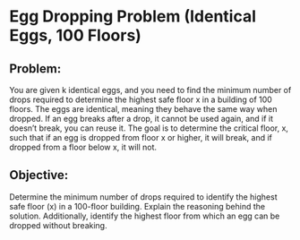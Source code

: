 # Egg Dropping Problem (Identical Eggs, 100 Floors)

## Problem:
 
You are given k identical eggs, and you need to find the minimum 
number of drops required to determine the highest safe floor x 
in a building of 100 floors. The eggs are identical, 
meaning they behave the same way when dropped. 
If an egg breaks after a drop, it cannot be used again, 
and if it doesn’t break, you can reuse it. 
The goal is to determine the critical floor, x, 
such that if an egg is dropped from floor x or higher, 
it will break, and if dropped from a floor below x, it will not.

## Objective:

Determine the minimum number of drops required to identify the highest safe floor (x) in a 100-floor building. 
Explain the reasoning behind the solution. 
Additionally, identify the highest floor from which an egg can be dropped without breaking.

